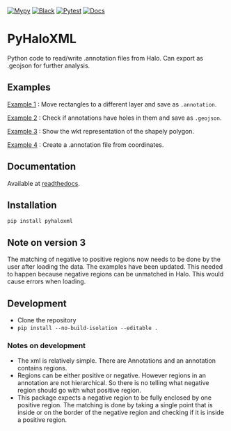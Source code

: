 [![Mypy](https://github.com/rharkes/pyhaloxml/actions/workflows/mypy.yml/badge.svg)](https://github.com/rharkes/pyhaloxml/actions/workflows/mypy.yml)
[![Black](https://github.com/rharkes/pyhaloxml/actions/workflows/black.yml/badge.svg)](https://github.com/rharkes/pyhaloxml/actions/workflows/black.yml)
[![Pytest](https://github.com/rharkes/pyhaloxml/actions/workflows/pytest.yml/badge.svg)](https://github.com/rharkes/pyhaloxml/actions/workflows/pytest.yml)
[![Docs](https://readthedocs.org/projects/pyhaloxml/badge/?version=latest&style=flat)](https://readthedocs.org/projects/pyhaloxml)
# PyHaloXML
Python code to read/write .annotation files from Halo. Can export as .geojson for further analysis.

## Examples
[Example 1](https://github.com/rharkes/pyhaloxml/blob/main/examples/example1.py) : Move rectangles to a different layer and save as `.annotation`.

[Example 2](https://github.com/rharkes/pyhaloxml/blob/main/examples/example2.py) : Check if annotations have holes in them and save as `.geojson`.

[Example 3](https://github.com/rharkes/pyhaloxml/blob/main/examples/example3.py) : Show the wkt representation of the shapely polygon.

[Example 4](https://github.com/rharkes/pyhaloxml/blob/main/examples/example4.py) : Create a .annotation file from coordinates.

## Documentation
Available at [readthedocs](https://pyhaloxml.readthedocs.io/en/latest/).

## Installation
`pip install pyhaloxml`

## Note on version 3
The matching of negative to positive regions now needs to be done by the user after loading the data. The examples have been updated. This needed to happen because negative regions can be unmatched in Halo. This would cause errors when loading. 

## Development
* Clone the repository
* `pip install --no-build-isolation --editable .`

### Notes on development
* The xml is relatively simple. There are Annotations and an annotation contains regions.
* Regions can be either positive or negative. However regions in an annotation are not hierarchical. So there is no telling what negative region should go with what positive region.
* This package expects a negative region to be fully enclosed by one positive region. The matching is done by taking a single point that is inside or on the border of the negative region and checking if it is inside a positive region.
